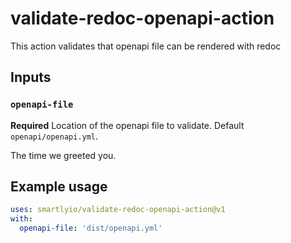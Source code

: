 # validate-redoc-openapi-action

This action validates that openapi file can be rendered with redoc

## Inputs

### `openapi-file`

**Required** Location of the openapi file to validate. Default `openapi/openapi.yml`.

The time we greeted you.

## Example usage

```yaml
uses: smartlyio/validate-redoc-openapi-action@v1
with:
  openapi-file: 'dist/openapi.yml'
```
